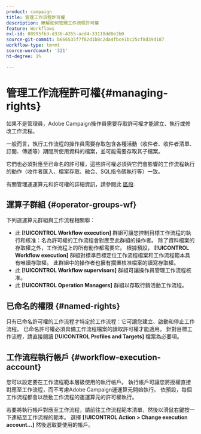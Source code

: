 ```yaml
---
product: campaign
title: 管理工作流程許可權
description: 瞭解如何管理工作流程許可權
feature: Workflows
exl-id: 88995fb3-d336-4355-acd4-33118dd0e2b0
source-git-commit: b666535f7f82d1b8c2da4fbce1bc25cf8d39d187
workflow-type: tm+mt
source-wordcount: '321'
ht-degree: 1%

---
```


# 管理工作流程許可權{#managing-rights}



如果不是管理員，Adobe Campaign操作員需要存取許可權才能建立、執行或修改工作流程。

一般而言，執行工作流程的操作員需要存取包含各種活動（收件者、收件者清單、訂閱、傳遞等）期間所使用資料的檔案，並可能需要存取其子檔案。

它們也必須對應至已命名的許可權，這些許可權必須與它們會影響的工作流程執行的動作（收件者匯入、檔案存取、融合、SQL指令碼執行等）一致。

有關管理運運算元和許可權的詳細資訊，請參閱此 [區段](../../platform/using/access-management.md).

## 運算子群組 {#operator-groups-wf}

下列運運算元群組與工作流程相關聯：

* 此 **[!UICONTROL Workflow execution]** 群組可讓您控制目標工作流程的執行和核准：名為許可權的工作流程會對應至此群組的操作者。 除了資料檔案的存取權之外，工作流程上的所有動作都需要它。 根據預設， **[!UICONTROL Workflow execution]** 群組對標準目標定位工作流程檔案和工作流程範本具有唯讀存取權。 此群組中的操作者也擁有擱置核准檔案的讀寫存取權。
* 此 **[!UICONTROL Workflow supervisors]** 群組可讓操作員管理工作流程核准。
* 此 **[!UICONTROL Operation Managers]** 群組以存取行銷活動工作流程。

## 已命名的權限 {#named-rights}

只有已命名許可權的工作流程才特定於工作流程：它可讓您建立、啟動和停止工作流程。 已命名許可權必須具備工作流程檔案的讀取許可權才能適用。 針對目標工作流程，請直接閱讀 **[!UICONTROL Profiles and Targets]** 檔案為必要項。

## 工作流程執行帳戶 {#workflow-execution-account}

您可以設定要在工作流程範本層級使用的執行帳戶。 執行帳戶可讓您將授權直接對應至工作流程，而不考慮Adobe Campaign運運算元開始執行。 依預設，每個工作流程都會以啟動工作流程的運運算元的許可權執行。

若要將執行帳戶對應至工作流程，請前往工作流程範本清單，然後以滑鼠右鍵按一下連結至工作流程的範本。 選擇 **[!UICONTROL Action > Change execution account...]** 然後選取要使用的帳戶。
